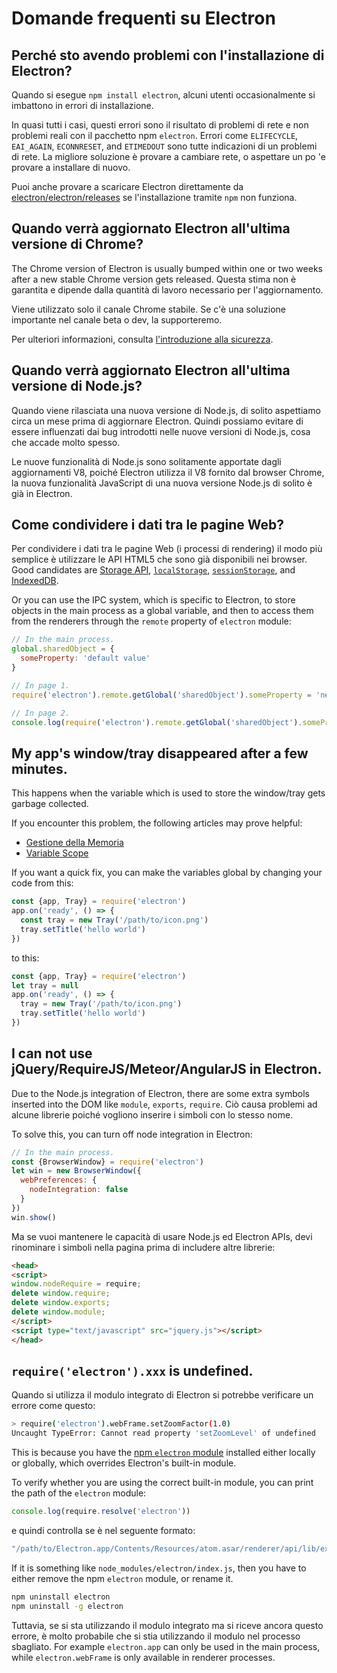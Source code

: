 # Domande frequenti su Electron

## Perché sto avendo problemi con l'installazione di Electron?

Quando si esegue `npm install electron`, alcuni utenti occasionalmente si imbattono in errori di installazione.

In quasi tutti i casi, questi errori sono il risultato di problemi di rete e non problemi reali con il pacchetto npm `electron`. Errori come `ELIFECYCLE`, `EAI_AGAIN`, `ECONNRESET`, and `ETIMEDOUT` sono tutte indicazioni di un problemi di rete. La migliore soluzione è provare a cambiare rete, o aspettare un po 'e provare a installare di nuovo.

Puoi anche provare a scaricare Electron direttamente da [electron/electron/releases](https://github.com/electron/electron/releases) se l'installazione tramite `npm` non funziona.

## Quando verrà aggiornato Electron all'ultima versione di Chrome?

The Chrome version of Electron is usually bumped within one or two weeks after a new stable Chrome version gets released. Questa stima non è garantita e dipende dalla quantità di lavoro necessario per l'aggiornamento.

Viene utilizzato solo il canale Chrome stabile. Se c'è una soluzione importante nel canale beta o dev, la supporteremo.

Per ulteriori informazioni, consulta [ l'introduzione alla sicurezza](tutorial/security.md).

## Quando verrà aggiornato Electron all'ultima versione di Node.js?

Quando viene rilasciata una nuova versione di Node.js, di solito aspettiamo circa un mese prima di aggiornare Electron. Quindi possiamo evitare di essere influenzati dai bug introdotti nelle nuove versioni di Node.js, cosa che accade molto spesso.

Le nuove funzionalità di Node.js sono solitamente apportate dagli aggiornamenti V8, poiché Electron utilizza il V8 fornito dal browser Chrome, la nuova funzionalità JavaScript di una nuova versione Node.js di solito è già in Electron.

## Come condividere i dati tra le pagine Web?

Per condividere i dati tra le pagine Web (i processi di rendering) il modo più semplice è utilizzare le API HTML5 che sono già disponibili nei browser. Good candidates are [Storage API](https://developer.mozilla.org/en-US/docs/Web/API/Storage), [`localStorage`](https://developer.mozilla.org/en-US/docs/Web/API/Window/localStorage), [`sessionStorage`](https://developer.mozilla.org/en-US/docs/Web/API/Window/sessionStorage), and [IndexedDB](https://developer.mozilla.org/en-US/docs/Web/API/IndexedDB_API).

Or you can use the IPC system, which is specific to Electron, to store objects in the main process as a global variable, and then to access them from the renderers through the `remote` property of `electron` module:

```javascript
// In the main process.
global.sharedObject = {
  someProperty: 'default value'
}
```

```javascript
// In page 1.
require('electron').remote.getGlobal('sharedObject').someProperty = 'new value'
```

```javascript
// In page 2.
console.log(require('electron').remote.getGlobal('sharedObject').someProperty)
```

## My app's window/tray disappeared after a few minutes.

This happens when the variable which is used to store the window/tray gets garbage collected.

If you encounter this problem, the following articles may prove helpful:

* [Gestione della Memoria](https://developer.mozilla.org/en-US/docs/Web/JavaScript/Memory_Management)
* [Variable Scope](https://msdn.microsoft.com/library/bzt2dkta(v=vs.94).aspx)

If you want a quick fix, you can make the variables global by changing your code from this:

```javascript
const {app, Tray} = require('electron')
app.on('ready', () => {
  const tray = new Tray('/path/to/icon.png')
  tray.setTitle('hello world')
})
```

to this:

```javascript
const {app, Tray} = require('electron')
let tray = null
app.on('ready', () => {
  tray = new Tray('/path/to/icon.png')
  tray.setTitle('hello world')
})
```

## I can not use jQuery/RequireJS/Meteor/AngularJS in Electron.

Due to the Node.js integration of Electron, there are some extra symbols inserted into the DOM like `module`, `exports`, `require`. Ciò causa problemi ad alcune librerie poiché vogliono inserire i simboli con lo stesso nome.

To solve this, you can turn off node integration in Electron:

```javascript
// In the main process.
const {BrowserWindow} = require('electron')
let win = new BrowserWindow({
  webPreferences: {
    nodeIntegration: false
  }
})
win.show()
```

Ma se vuoi mantenere le capacità di usare Node.js ed Electron APIs, devi rinominare i simboli nella pagina prima di includere altre librerie:

```html
<head>
<script>
window.nodeRequire = require;
delete window.require;
delete window.exports;
delete window.module;
</script>
<script type="text/javascript" src="jquery.js"></script>
</head>
```

## `require('electron').xxx` is undefined.

Quando si utilizza il modulo integrato di Electron si potrebbe verificare un errore come questo:

```sh
> require('electron').webFrame.setZoomFactor(1.0)
Uncaught TypeError: Cannot read property 'setZoomLevel' of undefined
```

This is because you have the [npm `electron` module](https://www.npmjs.com/package/electron) installed either locally or globally, which overrides Electron's built-in module.

To verify whether you are using the correct built-in module, you can print the path of the `electron` module:

```javascript
console.log(require.resolve('electron'))
```

e quindi controlla se è nel seguente formato:

```sh
"/path/to/Electron.app/Contents/Resources/atom.asar/renderer/api/lib/exports/electron.js"
```

If it is something like `node_modules/electron/index.js`, then you have to either remove the npm `electron` module, or rename it.

```sh
npm uninstall electron
npm uninstall -g electron
```

Tuttavia, se si sta utilizzando il modulo integrato ma si riceve ancora questo errore, è molto probabile che si stia utilizzando il modulo nel processo sbagliato. For example `electron.app` can only be used in the main process, while `electron.webFrame` is only available in renderer processes.